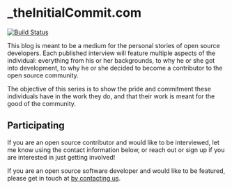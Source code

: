 # \_theInitialCommit.com

[![Build Status](https://travis-ci.org/johnjones4/the-initial-commit.svg?branch=master)](https://travis-ci.org/johnjones4/the-initial-commit)

This blog is meant to be a medium for the personal stories of open source
developers. Each published interview will feature multiple aspects of the
individual: everything from his or her backgrounds, to why he or she got into
development, to why he or she decided to become a contributor to the open source
community.

The objective of this series is to show the pride and commitment these
individuals have in the work they do, and that their work is meant for the good
of the community.

## Participating

If you are an open source contributor and would like to be interviewed, let me
know using the contact information below, or reach out or sign up if you are
interested in just getting involved!

If you are an open source software developer and would like to be featured,
please get in touch at [by contacting us](https://theinitialcommit.com/contact).
